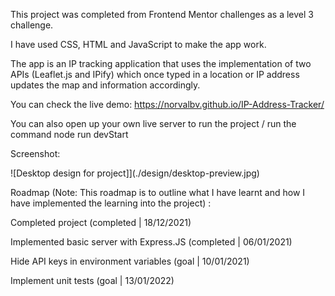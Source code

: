 This project was completed from Frontend Mentor challenges as a level 3 challenge.

I have used CSS, HTML and JavaScript to make the app work.

The app is an IP tracking application that uses the implementation of two APIs (Leaflet.js and IPify) which once typed in a location or IP address updates the map and information accordingly.

You can check the live demo: https://norvalbv.github.io/IP-Address-Tracker/

You can also open up your own live server to run the project / run the command node run devStart

Screenshot:

![Desktop design for project]](./design/desktop-preview.jpg)

Roadmap (Note: This roadmap is to outline what I have learnt and how I have implemented the learning into the project) :

Completed project (completed | 18/12/2021)

Implemented basic server with Express.JS (completed | 06/01/2021)

Hide API keys in environment variables (goal | 10/01/2021)

Implement unit tests (goal | 13/01/2022)
